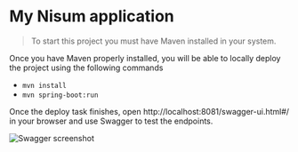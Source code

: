 # My Nisum application

> To start this project you must have Maven installed in your system.

Once you have Maven properly installed, you will be able to locally deploy the project using the following commands

- `mvn install`
- `mvn spring-boot:run`

Once the deploy task finishes, open http://localhost:8081/swagger-ui.html#/ in your browser and use Swagger to test the endpoints.



![Swagger screenshot](C:\dev\git\NisumResolution\Screenshot_Swagger.png)